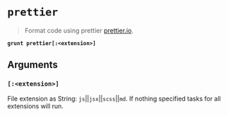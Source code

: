 # `prettier`

> Format code using prettier [prettier.io](https://prettier.io/).

**`grunt prettier[:<extension>]`**

## Arguments

### `[:<extension>]`

File extension as String: `js`||`jsx`||`scss`||`md`.
If nothing specified tasks for all extensions will run.
